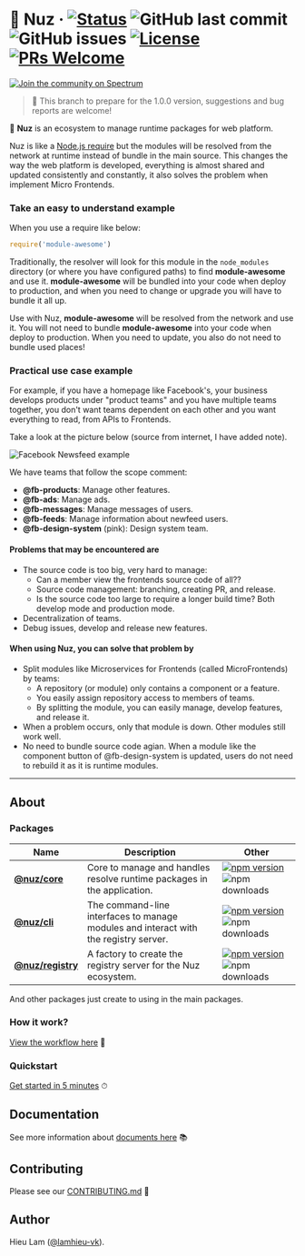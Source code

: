 # 🔮 Nuz &middot; [![Status](https://github.com/nuz-app/nuz/workflows/nuz/badge.svg)](https://github.com/nuz-app/nuz/actions) ![GitHub last commit](https://img.shields.io/github/last-commit/nuz-app/nuz) ![GitHub issues](https://img.shields.io/github/issues/nuz-app/nuz) [![License](https://img.shields.io/badge/license-MIT-blue.svg)](https://github.com/nuz-app/nuz/blob/develop/LICENSE) [![PRs Welcome](https://img.shields.io/badge/PRs-welcome-brightgreen.svg)](https://github.com/nuz-app/nuz/blob/develop/CONTRIBUTING.md)

[![Join the community on Spectrum](https://withspectrum.github.io/badge/badge.svg)](https://spectrum.chat/nuz)

> 📌 This branch to prepare for the 1.0.0 version, suggestions and bug reports are welcome!

🔮 **Nuz** is an ecosystem to manage runtime packages for web platform.

Nuz is like a [Node.js require](https://nodejs.org/en/knowledge/getting-started/what-is-require/) but the modules will be resolved from the network at runtime instead of bundle in the main source. This changes the way the web platform is developed, everything is almost shared and updated consistently and constantly, it also solves the problem when implement Micro Frontends.

### Take an easy to understand example

When you use a require like below:
```js
require('module-awesome')
```

Traditionally, the resolver will look for this module in the `node_modules` directory (or where you have configured paths) to find **module-awesome** and use it. **module-awesome** will be bundled into your code when deploy to production, and when you need to change or upgrade you will have to bundle it all up.

Use with Nuz, **module-awesome** will be resolved from the network and use it. You will not need to bundle **module-awesome** into your code when deploy to production. When you need to update, you also do not need to bundle used places!

### Practical use case example

For example, if you have a homepage like Facebook's, your business develops products under "product teams" and you have multiple teams together, you don't want teams dependent on each other and you want everything to read, from APIs to Frontends.

Take a look at the picture below (source from internet, I have added note).

![Facebook Newsfeed example](https://user-images.githubusercontent.com/9839768/80710807-8c268780-8b19-11ea-8f3f-747153a92a65.jpg)

We have teams that follow the scope comment:
  - **@fb-products**: Manage other features.
  - **@fb-ads**: Manage ads.
  - **@fb-messages**: Manage messages of users.
  - **@fb-feeds**: Manage information about newfeed users.
  - **@fb-design-system** (pink): Design system team.

#### Problems that may be encountered are
  - The source code is too big, very hard to manage:
    - Can a member view the frontends source code of all??
    - Source code management: branching, creating PR, and release.
    - Is the source code too large to require a longer build time? Both develop mode and production mode.
  - Decentralization of teams.
  - Debug issues, develop and release new features.

#### When using Nuz, you can solve that problem by
  - Split modules like Microservices for Frontends (called MicroFrontends) by teams:
    - A repository (or module) only contains a component or a feature.
    - You easily assign repository access to members of teams.
    - By splitting the module, you can easily manage, develop features, and release it.
  - When a problem occurs, only that module is down. Other modules still work well.
  - No need to bundle source code agian. When a module like the component button of @fb-design-system is updated, users do not need to rebuild it as it is runtime modules.

***

## About

### Packages

| Name     | Description | Other |
|---------------|-----|-----|
| **[@nuz/core](https://github.com/nuz-app/nuz/blob/develop/packages/nuz-core)**     | Core to manage and handles resolve runtime packages in the application. | [![npm version](https://img.shields.io/npm/v/@nuz/core.svg?style=flat)](https://www.npmjs.com/package/@nuz/core) ![npm downloads](https://img.shields.io/npm/dm/@nuz/core) |
| **[@nuz/cli](https://github.com/nuz-app/nuz/blob/develop/packages/nuz-cli)** | The command-line interfaces to manage modules and interact with the registry server. | [![npm version](https://img.shields.io/npm/v/@nuz/cli.svg?style=flat)](https://www.npmjs.com/package/@nuz/cli) ![npm downloads](https://img.shields.io/npm/dm/@nuz/cli) |
| **[@nuz/registry](https://github.com/nuz-app/nuz/blob/develop/packages/nuz-registry)** | A factory to create the registry server for the Nuz ecosystem. | [![npm version](https://img.shields.io/npm/v/@nuz/registry.svg?style=flat)](https://www.npmjs.com/package/@nuz/registry) ![npm downloads](https://img.shields.io/npm/dm/@nuz/registry) |

And other packages just create to using in the main packages.

### How it work?

[View the workflow here](https://github.com/nuz-app/nuz/tree/develop/docs#architectures-1) 🙈

### Quickstart

[Get started in 5 minutes](https://github.com/nuz-app/nuz/blob/develop/docs/GET_STARTED.md) ⏱


## Documentation

See more information about [documents here](https://github.com/nuz-app/nuz/blob/develop/docs/README.md) 📚

## Contributing

Please see our [CONTRIBUTING.md](https://github.com/nuz-app/nuz/blob/develop/CONTRIBUTING.md) 📝

## Author

Hieu Lam ([@lamhieu-vk](https://github.com/lamhieu-vk)).
